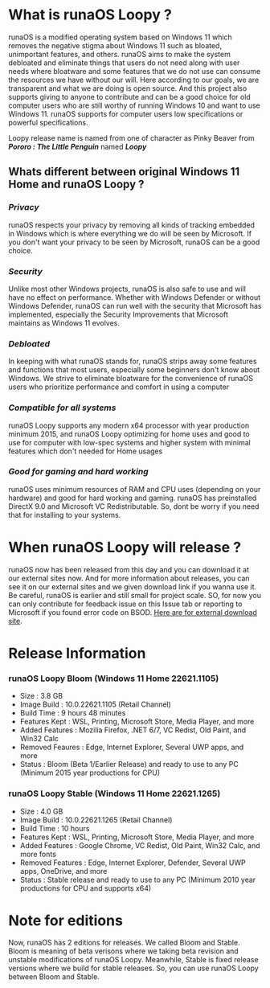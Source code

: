 # What is runaOS Loopy ?

runaOS is a modified operating system based on Windows 11 which removes the negative stigma about Windows 11 such as bloated, unimportant features, and others. runaOS aims to make the system debloated and eliminate things that users do not need along with user needs where bloatware and some features that we do not use can consume the resources we have without our will. Here according to our goals, we are transparent and what we are doing is open source. And this project also supports giving to anyone to contribute and can be a good choice for old computer users who are still worthy of running Windows 10 and want to use Windows 11. runaOS supports for computer users low specifications or powerful specifications.

Loopy release name is named from one of character as Pinky Beaver from ***Pororo : The Little Penguin*** named ***Loopy***

## Whats different between original Windows 11 Home and runaOS Loopy ?

### ***Privacy***

runaOS respects your privacy by removing all kinds of tracking embedded in Windows which is where everything we do will be seen by Microsoft. If you don't want your privacy to be seen by Microsoft, runaOS can be a good choice.

### ***Security***

Unlike most other Windows projects, runaOS is also safe to use and will have no effect on performance. Whether with Windows Defender or without Windows Defender, runaOS can run well with the security that Microsoft has implemented, especially the Security Improvements that Microsoft maintains as Windows 11 evolves.

### ***Debloated***

In keeping with what runaOS stands for, runaOS strips away some features and functions that most users, especially some beginners don't know about Windows. We strive to eliminate bloatware for the convenience of runaOS users who prioritize performance and comfort in using a computer

### ***Compatible for all systems***

runaOS Loopy supports any modern x64 processor with year production minimum 2015, and runaOS Loopy optimizing for home uses and good to use for computer with low-spec systems and higher system with minimal features which don't needed for Home usages

### ***Good for gaming and hard working***

runaOS uses minimum resources of RAM and CPU uses (depending on your hardware) and good for hard working and gaming. runaOS has preinstalled DirectX 9.0 and Microsoft VC Redistributable. So, dont be worry if you need that for installing to your systems.

# When runaOS Loopy will release ?

runaOS now has been released from this day and you can download it at our external sites now. And for more information about releases, you can see it on our external sites and we given download link if you wanna use it. Be careful, runaOS is earlier and still small for project scale. SO, for now you can only contribute for feedback issue on this Issue tab or reporting to Microsoft if you found error code on BSOD. [Here are for external download site](https://runaos-loopy.carrd.co).

# Release Information

### runaOS Loopy Bloom (Windows 11 Home 22621.1105)
- Size : 3.8 GB
- Image Build : 10.0.22621.1105 (Retail Channel)
- Build Time : 9 hours 48 minutes
- Features Kept : WSL, Printing, Microsoft Store, Media Player, and more
- Added Features : Mozilia Firefox, .NET 6/7, VC Redist, Old Paint, and Win32 Calc
- Removed Feaures : Edge, Internet Explorer, Several UWP apps, and more
- Status : Bloom (Beta 1/Earlier Release) and ready to use to any PC (Minimum 2015 year productions for CPU)

### runaOS Loopy Stable (Windows 11 Home 22621.1265)
- Size : 4.0 GB
- Image Build : 10.0.22621.1265 (Retail Channel)
- Build Time : 10 hours
- Features Kept : WSL, Printing, Microsoft Store, Media Player, and more
- Added Features : Google Chrome, VC Redist, Old Paint, Win32 Calc, and more fonts
- Removed Features : Edge, Internet Explorer, Defender, Several UWP apps, OneDrive, and more
- Status : Stable release and ready to use to any PC (Minimum 2010 year productions for CPU and supports x64)

# Note for editions

Now, runaOS has 2 editions for releases. We called Bloom and Stable. Bloom is meaning of beta verisons where we taking beta revision and unstable modifications of runaOS Loopy. Meanwhile, Stable is fixed release versions where we build for stable releases. So, you can use runaOS Loopy between Bloom and Stable.
